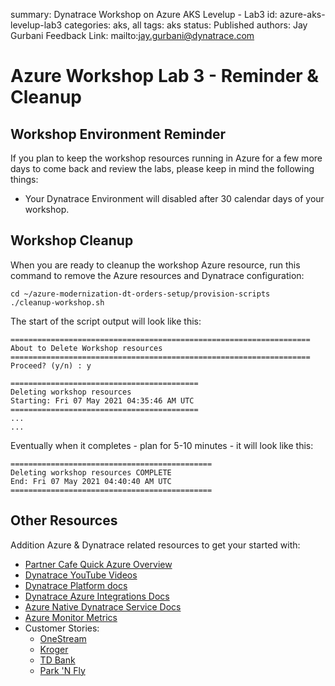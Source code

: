 summary: Dynatrace Workshop on Azure AKS Levelup - Lab3
id: azure-aks-levelup-lab3
categories: aks, all
tags: aks
status: Published
authors: Jay Gurbani
Feedback Link: mailto:jay.gurbani@dynatrace.com

# Azure Workshop Lab 3 - Reminder & Cleanup

## Workshop Environment Reminder

If you plan to keep the workshop resources running in Azure for a few more days to come back and review the labs, please keep in mind the following things:

* Your Dynatrace Environment will disabled after 30 calendar days of your workshop.

## Workshop Cleanup

When you are ready to cleanup the workshop Azure resource, run this command to remove the Azure resources and Dynatrace configuration:

```
cd ~/azure-modernization-dt-orders-setup/provision-scripts
./cleanup-workshop.sh
```

The start of the script output will look like this:

```
===================================================================
About to Delete Workshop resources
===================================================================
Proceed? (y/n) : y

==========================================
Deleting workshop resources
Starting: Fri 07 May 2021 04:35:46 AM UTC
==========================================
...
...
```

Eventually when it completes - plan for 5-10 minutes - it will look like this:

```
=============================================
Deleting workshop resources COMPLETE
End: Fri 07 May 2021 04:40:40 AM UTC
=============================================
```

## Other Resources

Addition Azure & Dynatrace related resources to get your started with:

* [Partner Cafe Quick Azure Overview](https://www.youtube.com/watch?v=VCdEHAoEePw)
* [Dynatrace YouTube Videos](https://www.youtube.com/channel/UCcYJ-5q_AfmjQ4XTjTS0o3g)
* [Dynatrace Platform docs](https://docs.dynatrace.com/docs/platform)
* [Dynatrace Azure Integrations Docs](https://docs.dynatrace.com/docs/setup-and-configuration/setup-on-cloud-platforms/microsoft-azure-services/azure-integrations)
* [Azure Native Dynatrace Service Docs](https://docs.dynatrace.com/docs/setup-and-configuration/setup-on-cloud-platforms/microsoft-azure-services/azure-platform/azure-native-integration)
* [Azure Monitor Metrics](https://docs.dynatrace.com/docs/setup-and-configuration/setup-on-cloud-platforms/microsoft-azure-services/azure-integrations/azure-cloud-services-metrics)
* Customer Stories:​
    - [OneStream](https://www.dynatrace.com/customers/onestream/)
    - [Kroger](https://www.dynatrace.com/news/customer-stories/kroger/)
    - [TD Bank](https://www.dynatrace.com/customers/td-bank/)
    - [Park 'N Fly](https://www.dynatrace.com/customers/park-n-fly/)
